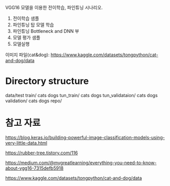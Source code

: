 VGG16 모델을 이용한 전이학습, 파인튜닝 시나리오.
1. 전이학습 샘플
2. 파인튜닝 탑 모델 학습
3. 파인튜닝 Bottleneck and DNN 부 
4. 모델 평가 샘플
5. 모델실행 

이미지 파일(cat&dog): https://www.kaggle.com/datasets/tongpython/cat-and-dog/data

# Directory structure
data/test
    train/
         cats
         dogs
    tun_train/
         cats
         dogs
    tun_validataion/
         cats
         dogs
    validation/
         cats
         dogs
repo/

# 참고 자료

https://blog.keras.io/building-powerful-image-classification-models-using-very-little-data.html

https://rubber-tree.tistory.com/116

https://medium.com/@mygreatlearning/everything-you-need-to-know-about-vgg16-7315defb5918

https://www.kaggle.com/datasets/tongpython/cat-and-dog/data
